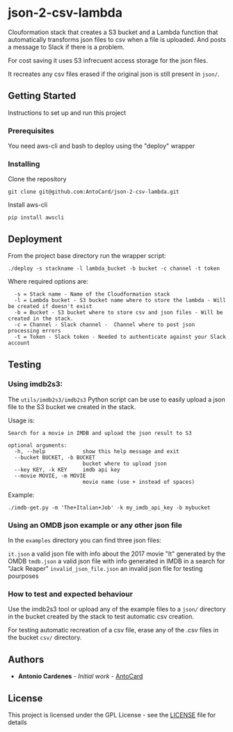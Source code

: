 # json-2-csv-lambda

Clouformation stack that creates a S3 bucket and a Lambda function that automatically transforms json files to csv when a file is uploaded. And posts a message to Slack if there is a problem.

For cost saving it uses S3 infrecuent access storage for the json files.

It recreates any csv files erased if the original json is still present in `json/`.


## Getting Started

Instructions to set up and run this project

### Prerequisites

You need aws-cli and bash to deploy using the "deploy" wrapper

### Installing

Clone the repository

```
git clone git@github.com:AntoCard/json-2-csv-lambda.git
```

Install aws-cli

```
pip install awscli
```


## Deployment

From the project base directory run the wrapper script:

```
./deploy -s stackname -l lambda_bucket -b bucket -c channel -t token
```
Where required options are:

```
  -s = Stack name - Name of the Cloudformation stack
  -l = Lambda bucket - S3 bucket name where to store the lambda - Will be created if doesn't exist
  -b = Bucket - S3 bucket where to store csv and json files - Will be created in the stack.
  -c = Channel - Slack channel -  Channel where to post json processing errors
  -t = Token - Slack token - Needed to authenticate against your Slack account

```

## Testing

### Using imdb2s3:

The `utils/imdb2s3/imdb2s3` Python script can be use to easily upload a json file to the S3 bucket we created in the stack.

Usage is:

```
Search for a movie in IMDB and upload the json result to S3

optional arguments:
  -h, --help            show this help message and exit
  --bucket BUCKET, -b BUCKET
                        bucket where to upload json
  --key KEY, -k KEY     imdb api key
  --movie MOVIE, -m MOVIE
                        movie name (use + instead of spaces)
```

Example:

```
./imdb-get.py -m 'The+Italian+Job' -k my_imdb_api_key -b mybucket
```

### Using an OMDB json example or any other json file

In the `examples` directory you can find three json files:

`it.json` a valid json file with info about the 2017 movie "It" generated by the OMDB
`tmdb.json` a valid json file with info generated in IMDB in a search for "Jack Reaper"
`invalid_json_file.json` an invalid json file for testing pourposes

### How to test and expected behaviour

Use the imdb2s3 tool or upload any of the example files to a `json/` directory in the bucket created by the stack to test automatic csv creation.

For testing automatic recreation of a csv file, erase any of the .csv files in the bucket `csv/` directory. 

## Authors

* **Antonio Cardenes** - *Initial work* - [AntoCard](https://github.com/AntoCard)


## License

This project is licensed under the GPL License - see the [LICENSE](LICENSE) file for details

